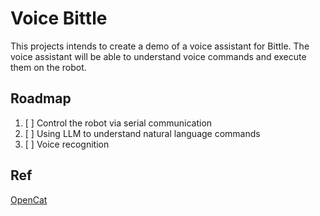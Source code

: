 # Voice Bittle

This projects intends to create a demo of a voice assistant for Bittle. The voice assistant will be able to understand voice commands and execute them on the robot.

## Roadmap

1. [ ] Control the robot via serial communication
2. [ ] Using LLM to understand natural language commands
3. [ ] Voice recognition

## Ref

[OpenCat](https://github.com/PetoiCamp/OpenCat/tree/main/serialMaster)
